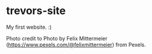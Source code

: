 # trevors-site
My first website. :)

Photo credit to Photo by Felix Mittermeier (https://www.pexels.com/@felixmittermeier) from Pexels.
